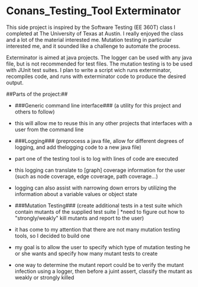 # Conans_Testing_Tool Exterminator

This side project is inspired by the Software Testing (EE 360T) class I completed at The University of Texas at Austin. I really enjoyed the class and a lot of the material interested me. Mutation testing in particular interested me, and it sounded like a challenge to automate the process.

Exterminator is aimed at java projects. The logger can be used with any java file, but is not recommended for test files. The mutation testing is to be used with JUnit test suites. I plan to write a script wich runs exterminator, recompiles code, and runs with exterminator code to produce the desired output.

##Parts of the project:##

* ###Generic command line interface###
(a utility for this project and others to follow)
 * this will allow me to reuse this in any other projects that interfaces with a user from the command line


* ###Logging###
(preprocess a java file, allow for different degrees of logging, and add thelogging code to a new java file)
 * part one of the testing tool is to log with lines of code are executed
 * this logging can translate to [graph] coverage information for the user (such as node coverage, edge coverage, path coverage...)
 * logging can also assist with narrowing down errors by utilizing the information about a variable values or object state


* ###Mutation Testing###
(create additional tests in a test suite which contain mutants of the supplied test suite | *need to figure out how to "strongly/weakly" kill mutants and report to the user)
 * it has come to my attention that there are not many mutation testing tools, so I decided to build one
 * my goal is to allow the user to specify which type of mutation testing he or she wants and specify how many mutant tests to create
 * one way to determine the mutant report could be to verify the mutant infection using a logger, then before a juint assert, classify the mutant as weakly or strongly killed


